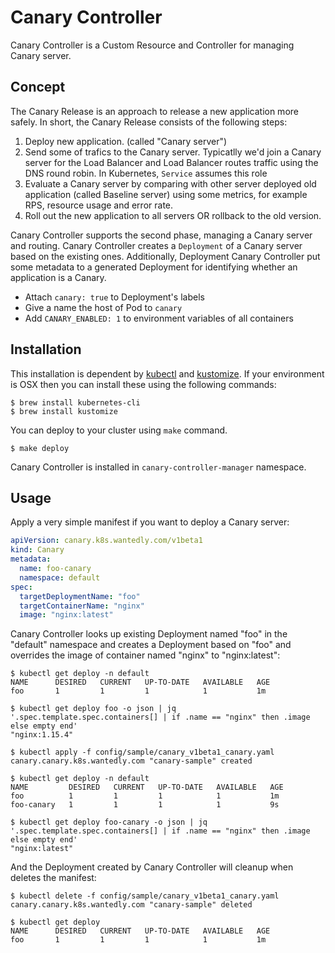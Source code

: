 # Canary Controller

Canary Controller is a Custom Resource and Controller for managing Canary server.

## Concept

The Canary Release is an approach to release a new application more safely. In short, the Canary Release consists of the following steps:

1. Deploy new application. (called "Canary server")
1. Send some of trafics to the Canary server. Typicatlly we'd join a Canary server for the Load Balancer and Load Balancer routes traffic using the DNS round robin. In Kubernetes, `Service` assumes this role
1. Evaluate a Canary server by comparing with other server deployed old application (called Baseline server) using some metrics, for example RPS, resource usage and error rate.
1. Roll out the new application to all servers OR rollback to the old version.

Canary Controller supports the second phase, managing a Canary server and routing. Canary Controller creates a `Deployment` of a Canary server based on the existing ones. Additionally, Deployment Canary Controller put some metadata to a generated Deployment for identifying whether an application is a Canary.

* Attach `canary: true` to Deployment's labels
* Give a name the host of Pod to `canary`
* Add `CANARY_ENABLED: 1` to environment variables of all containers

## Installation

This installation is dependent by [kubectl](https://kubernetes.io/docs/tasks/tools/install-kubectl/) and [kustomize](https://github.com/kubernetes-sigs/kustomize/blob/master/docs/INSTALL.md). If your environment is OSX then you can install these using the following commands:

```
$ brew install kubernetes-cli
$ brew install kustomize
```

You can deploy to your cluster using `make` command. 

```
$ make deploy
```

Canary Controller is installed in `canary-controller-manager` namespace.

## Usage

Apply a very simple manifest if you want to deploy a Canary server: 

```yaml
apiVersion: canary.k8s.wantedly.com/v1beta1
kind: Canary
metadata:
  name: foo-canary
  namespace: default
spec:
  targetDeploymentName: "foo"
  targetContainerName: "nginx"
  image: "nginx:latest"
```

Canary Controller looks up existing Deployment named "foo" in the "default" namespace and creates a Deployment based on "foo" and overrides the image of container named "nginx" to "nginx:latest":

```
$ kubectl get deploy -n default
NAME      DESIRED   CURRENT   UP-TO-DATE   AVAILABLE   AGE
foo       1         1         1            1           1m

$ kubectl get deploy foo -o json | jq '.spec.template.spec.containers[] | if .name == "nginx" then .image else empty end'
"nginx:1.15.4"

$ kubectl apply -f config/sample/canary_v1beta1_canary.yaml
canary.canary.k8s.wantedly.com "canary-sample" created

$ kubectl get deploy -n default
NAME         DESIRED   CURRENT   UP-TO-DATE   AVAILABLE   AGE
foo          1         1         1            1           1m
foo-canary   1         1         1            1           9s

$ kubectl get deploy foo-canary -o json | jq '.spec.template.spec.containers[] | if .name == "nginx" then .image else empty end'
"nginx:latest"

```

And the Deployment created by Canary Controller will cleanup when deletes the manifest:

```
$ kubectl delete -f config/sample/canary_v1beta1_canary.yaml
canary.canary.k8s.wantedly.com "canary-sample" deleted

$ kubectl get deploy
NAME      DESIRED   CURRENT   UP-TO-DATE   AVAILABLE   AGE
foo       1         1         1            1           1m
```

